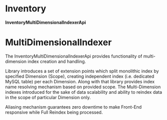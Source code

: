 # Inventory

**InventoryMultiDimensionalIndexerApi**

MultiDimensionalIndexer
=======
The InventoryMultiDimensionalIndexerApi provides functionality of multi-dimension index creation and
handling.

Library introduces a set of extension points which split monolithic index by specified Dimension (Scope), creating 
independent index (i.e. dedicated MySQL table) per each Dimension. Along with that library provides index name 
resolving mechanism based on provided scope. The Multi-Dimension indexes introduced for the sake of data scalability
and ability to reindex data in the scope of particular Dimension only.

Aliasing mechanism guarantees zero downtime to make Front-End responsive while Full Reindex being processed.

